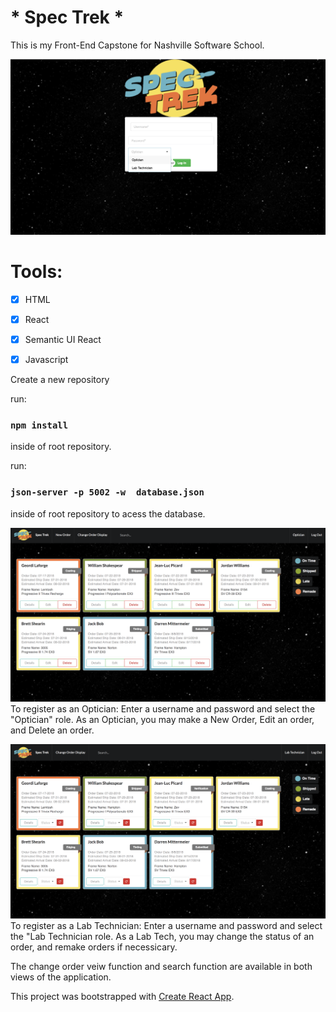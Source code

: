 # * Spec Trek *

This is my Front-End Capstone for Nashville Software School.

![](pics/login.png)

# Tools:

- [x] HTML 
- [x] React
- [x] Semantic UI React
- [x] Javascript 


Create a new repository

run:
### `npm install`
inside of root repository.

run:
### `json-server -p 5002 -w  database.json`
inside of root repository to acess the database.

![](pics/optician.png)
To register as an Optician:
Enter a username and password and select the "Optician" role.
As an Optician, you may make a New Order, Edit an order, and Delete an order.

![](pics/tech.png)
To register as a Lab Technician:
Enter a username and password and select the "Lab Technician role.
As a Lab Tech, you may change the status of an order, and remake orders if necessicary.

The change order veiw function and search function are available in both views of the application.


This project was bootstrapped with [Create React App](https://github.com/facebookincubator/create-react-app).

